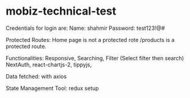 # mobiz-technical-test
Credentials for login are:
Name:
shahmir
Password:
test123!@#

Protected Routes:
Home page is not a protected rote
/products is a protected route.

Functionalities:
Responsive,
Searching,
Filter (Select filter then search)
NextAuth,
react-chartjs-2,
tippyjs,

Data fetched:
with axios

State Management Tool:
redux setup
